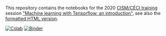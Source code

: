 This repository contains the notebooks for the 2020
[CISM/CÉCI training](http://www.ceci-hpc.be/training.html) session
["Machine learning with Tensorflow: an introduction"](https://indico.cism.ucl.ac.be/event/84/),
see also the [formatted HTML version](https://pieterdavid.github.io/pages/cism-mltf2020).
 
[![Colab](https://colab.research.google.com/assets/colab-badge.svg)](https://colab.research.google.com/github/pieterdavid/cms-mltf2020) [![Binder](https://mybinder.org/badge_logo.svg)](https://mybinder.org/v2/gh/pieterdavid/cism-mltf2020-binder/main)
